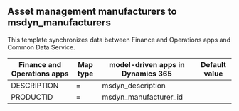 ## Asset management manufacturers to msdyn_manufacturers

This template synchronizes data between Finance and Operations apps and Common Data Service.

Finance and Operations apps | Map type | model-driven apps in Dynamics 365 | Default value
---|---|---|---
DESCRIPTION | = | msdyn_description | 
PRODUCTID | = | msdyn_manufacturer_id | 
